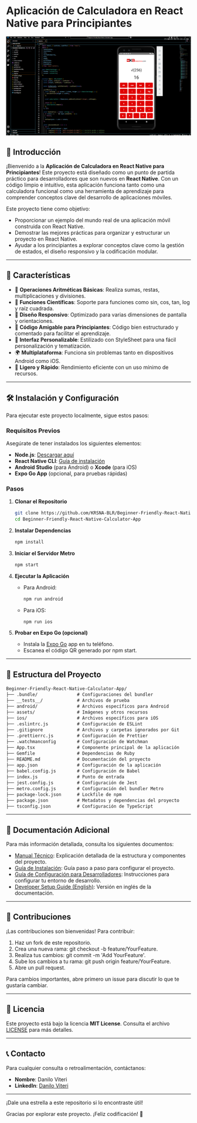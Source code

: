 # Aplicación de Calculadora en React Native para Principiantes

![Vista Previa de la Aplicación](https://github.com/KRSNA-BLR/Beginner-Friendly-React-Native-Calculator-App/blob/main/assets/Beginner-Friendly-React-Native-Calculator-App-Kbasesorias-Danilo-Viteri.png)

## 🌟 Introducción

¡Bienvenido a la **Aplicación de Calculadora en React Native para Principiantes**! Este proyecto está diseñado como un punto de partida práctico para desarrolladores que son nuevos en **React Native**. Con un código limpio e intuitivo, esta aplicación funciona tanto como una calculadora funcional como una herramienta de aprendizaje para comprender conceptos clave del desarrollo de aplicaciones móviles.

Este proyecto tiene como objetivo:

- Proporcionar un ejemplo del mundo real de una aplicación móvil construida con React Native.
- Demostrar las mejores prácticas para organizar y estructurar un proyecto en React Native.
- Ayudar a los principiantes a explorar conceptos clave como la gestión de estados, el diseño responsivo y la codificación modular.

---

## 🚀 Características

- 🧮 **Operaciones Aritméticas Básicas**: Realiza sumas, restas, multiplicaciones y divisiones.
- 🧪 **Funciones Científicas**: Soporte para funciones como sin, cos, tan, log y raíz cuadrada.
- 📱 **Diseño Responsivo**: Optimizado para varias dimensiones de pantalla y orientaciones.
- 🔧 **Código Amigable para Principiantes**: Código bien estructurado y comentado para facilitar el aprendizaje.
- 🎨 **Interfaz Personalizable**: Estilizado con StyleSheet para una fácil personalización y tematización.
- 🌍 **Multiplataforma**: Funciona sin problemas tanto en dispositivos Android como iOS.
- 🚀 **Ligero y Rápido**: Rendimiento eficiente con un uso mínimo de recursos.

---

## 🛠️ Instalación y Configuración

Para ejecutar este proyecto localmente, sigue estos pasos:

### Requisitos Previos

Asegúrate de tener instalados los siguientes elementos:

- **Node.js**: [Descargar aquí](https://nodejs.org/)
- **React Native CLI**: [Guía de instalación](https://reactnative.dev/docs/environment-setup)
- **Android Studio** (para Android) o **Xcode** (para iOS)
- **Expo Go App** (opcional, para pruebas rápidas)

### Pasos

1. **Clonar el Repositorio**
   ```bash
   git clone https://github.com/KRSNA-BLR/Beginner-Friendly-React-Native-Calculator-App.git
   cd Beginner-Friendly-React-Native-Calculator-App
   ```

2. **Instalar Dependencias**
   ```bash
   npm install
   ```

3. **Iniciar el Servidor Metro**
   ```bash
   npm start
   ```

4. **Ejecutar la Aplicación**

   - Para Android:
     ```bash
     npm run android
     ```
   - Para iOS:
     ```bash
     npm run ios
     ```

5. **Probar en Expo Go (opcional)**
   - Instala la [Expo Go](https://expo.dev/client) app en tu teléfono.
   - Escanea el código QR generado por npm start.

---

## 📂 Estructura del Proyecto

```
Beginner-Friendly-React-Native-Calculator-App/
├── .bundle/               # Configuraciones del bundler
├── __tests__/             # Archivos de prueba
├── android/               # Archivos específicos para Android
├── assets/                # Imágenes y otros recursos
├── ios/                   # Archivos específicos para iOS
├── .eslintrc.js           # Configuración de ESLint
├── .gitignore             # Archivos y carpetas ignorados por Git
├── .prettierrc.js         # Configuración de Prettier
├── .watchmanconfig        # Configuración de Watchman
├── App.tsx                # Componente principal de la aplicación
├── Gemfile                # Dependencias de Ruby
├── README.md              # Documentación del proyecto
├── app.json               # Configuración de la aplicación
├── babel.config.js        # Configuración de Babel
├── index.js               # Punto de entrada
├── jest.config.js         # Configuración de Jest
├── metro.config.js        # Configuración del bundler Metro
├── package-lock.json      # Lockfile de npm
├── package.json           # Metadatos y dependencias del proyecto
├── tsconfig.json          # Configuración de TypeScript
```

---

## 📖 Documentación Adicional

Para más información detallada, consulta los siguientes documentos:

- [Manual Técnico](https://github.com/KRSNA-BLR/Beginner-Friendly-React-Native-Calculator-App/blob/main/TECHNICAL_MANUAL_ES.md): Explicación detallada de la estructura y componentes del proyecto.
- [Guía de Instalación](https://github.com/KRSNA-BLR/Beginner-Friendly-React-Native-Calculator-App/blob/main/INSTALLATION_GUIDE_ES.md): Guía paso a paso para configurar el proyecto.
- [Guía de Configuración para Desarrolladores](https://github.com/KRSNA-BLR/Beginner-Friendly-React-Native-Calculator-App/blob/main/DEVELOPER_SETUP_ES.md): Instrucciones para configurar tu entorno de desarrollo.
- [Developer Setup Guide (English)](https://github.com/KRSNA-BLR/Beginner-Friendly-React-Native-Calculator-App/blob/main/README.md): Versión en inglés de la documentación.

---

## 🤝 Contribuciones

¡Las contribuciones son bienvenidas! Para contribuir:

1. Haz un fork de este repositorio.
2. Crea una nueva rama: git checkout -b feature/YourFeature.
3. Realiza tus cambios: git commit -m 'Add YourFeature'.
4. Sube los cambios a tu rama: git push origin feature/YourFeature.
5. Abre un pull request.

Para cambios importantes, abre primero un issue para discutir lo que te gustaría cambiar.

---

## 📜 Licencia

Este proyecto está bajo la licencia **MIT License**. Consulta el archivo [LICENSE](./LICENSE) para más detalles.

---

## 📞 Contacto

Para cualquier consulta o retroalimentación, contáctanos:

- **Nombre**: Danilo Viteri
- **LinkedIn**: [Danilo Viteri](https://www.linkedin.com/in/danilo-viteri-moreno/)

---

¡Dale una estrella a este repositorio si lo encontraste útil!

Gracias por explorar este proyecto. ¡Feliz codificación! 🚀
